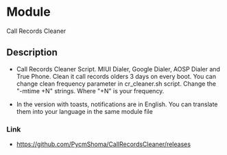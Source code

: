 # Module
Call Records Cleaner

## Description
- Call Records Cleaner Script. 
MIUI Dialer, Google Dialer, AOSP Dialer and True Phone. 
Clean it call records olders 3 days on every boot. 
You can change clean frequency parameter in cr_cleaner.sh script.
Change the "-mtime +N" strings. Where "+N" is your frequency.

- In the version with toasts, notifications are in English.
You can translate them into your language in the same module file

### Link
- https://github.com/PycmShoma/CallRecordsCleaner/releases 
